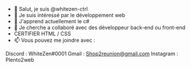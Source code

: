 - 👋 Salut, je suis @whitezen-ctrl
- 👀 Je suis intéressé par le développement web
- 🌱 J'apprend actuellement le c#
- 💞️ Je cherche a collaboré avec des développeur back-end ou front-end
- CERTIFIER HTML / CSS
- 📫 Vous pouvez me joindre avec :

Discord : WhiteZen#0001
Gmail : Shop2reunion@gmail.com
Instagram : Plento2web
